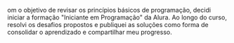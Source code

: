 om o objetivo de revisar os princípios básicos de programação, decidi iniciar a formação "Iniciante em Programação" da Alura. Ao longo do curso, resolvi os desafios propostos e publiquei as soluções como forma de consolidar o aprendizado e compartilhar meu progresso.
